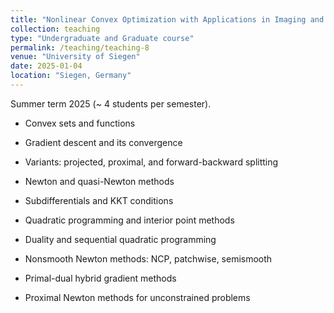 ```yaml
---
title: "Nonlinear Convex Optimization with Applications in Imaging and Vision"
collection: teaching
type: "Undergraduate and Graduate course"
permalink: /teaching/teaching-8
venue: "University of Siegen"
date: 2025-01-04
location: "Siegen, Germany"
---
```


Summer term 2025 (~ 4 students per semester).

- Convex sets and functions  

- Gradient descent and its convergence  

- Variants: projected, proximal, and forward-backward splitting  

- Newton and quasi-Newton methods  

- Subdifferentials and KKT conditions  

- Quadratic programming and interior point methods  

- Duality and sequential quadratic programming  

- Nonsmooth Newton methods: NCP, patchwise, semismooth  

- Primal-dual hybrid gradient methods  

- Proximal Newton methods for unconstrained problems  
